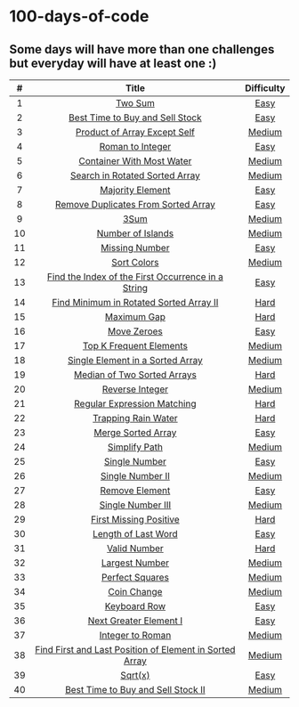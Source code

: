 # 100-days-of-code
## Some days will have more than one challenges but everyday will have at least one :)

| # | Title  | Difficulty |
|:---:|:---:|:---:|
|1|[Two Sum](https://github.com/isabellukk/100-days-of-code/blob/main/two_sum.js)|[Easy](https://leetcode.com/problems/two-sum/)|
|2|[Best Time to Buy and Sell Stock](https://github.com/isabellukk/100-days-of-code/blob/main/best_time_to_buy_and_sell_stock.js)|[Easy](https://leetcode.com/problems/best-time-to-buy-and-sell-stock/)|
|3|[Product of Array Except Self](https://github.com/isabellukk/100-days-of-code/blob/main/product_of_array_except_self.js)|[Medium](https://leetcode.com/problems/product-of-array-except-self/)|
|4|[Roman to Integer](https://github.com/isabellukk/100-days-of-code/blob/main/roman_to_integer.js)|[Easy](https://leetcode.com/problems/roman-to-integer/)|
|5|[Container With Most Water](https://github.com/isabellukk/100-days-of-code/blob/main/container_with_most_water.js)|[Medium](https://leetcode.com/problems/container-with-most-water/)|
|6|[Search in Rotated Sorted Array](https://github.com/isabellukk/100-days-of-code/blob/main/search_in_rotated_sorted_array.js)|[Medium]( https://leetcode.com/problems/search-in-rotated-sorted-array/)|
|7|[Majority Element](https://github.com/isabellukk/100-days-of-code/blob/main/majority_element.js)|[Easy]( https://leetcode.com/problems/majority-element/)|
|8|[Remove Duplicates From Sorted Array](https://github.com/isabellukk/100-days-of-code/blob/main/remove_duplicates_from_sorted_array.js)|[Easy](https://leetcode.com/problems/remove-duplicates-from-sorted-array/)|
|9|[3Sum](https://github.com/isabellukk/100-days-of-code/blob/main/3sum.js)|[Medium](https://leetcode.com/problems/3sum/description/)|
|10|[Number of Islands](https://github.com/isabellukk/100-days-of-code/blob/main/number_of_islands.js)|[Medium](https://leetcode.com/problems/number-of-islands/description/)|
|11|[Missing Number](https://github.com/isabellukk/100-days-of-code/blob/main/missing_number.js)|[Easy](https://leetcode.com/problems/missing-number/description/)|
|12|[Sort Colors](https://github.com/isabellukk/100-days-of-code/blob/main/sort_colors.js)|[Medium](https://leetcode.com/problems/sort-colors/description/)|
|13|[Find the Index of the First Occurrence in a String](https://github.com/isabellukk/100-days-of-code/blob/main/find_the_index_of_the_first_occurrence_in_a_string.js)|[Easy](https://leetcode.com/problems/find-the-index-of-the-first-occurrence-in-a-string/)|
|14|[Find Minimum in Rotated Sorted Array II](https://github.com/isabellukk/100-days-of-code/blob/main/find_minimum_in_rotated_sorted_array_II.js)|[Hard](https://leetcode.com/problems/find-minimum-in-rotated-sorted-array-ii/description/)|
|15|[Maximum Gap](https://github.com/isabellukk/100-days-of-code/blob/main/maximum_gap.js)|[Hard](https://leetcode.com/problems/maximum-gap/description/)|
|16|[Move Zeroes](https://github.com/isabellukk/100-days-of-code/blob/main/move_zeroes.js)|[Easy](https://leetcode.com/problems/move-zeroes/description/)|
|17|[Top K Frequent Elements](https://github.com/isabellukk/100-days-of-code/blob/main/top_k_frequent_elements.js)|[Medium](https://leetcode.com/problems/top-k-frequent-elements/)|
|18|[Single Element in a Sorted Array](https://github.com/isabellukk/100-days-of-code/blob/main/single_element_in_a_sorted_array.js)|[Medium](https://leetcode.com/problems/single-element-in-a-sorted-array/)|
|19|[Median of Two Sorted Arrays](https://github.com/isabellukk/100-days-of-code/blob/main/median_of_two_sorted_arrays.js)|[Hard](https://leetcode.com/problems/median-of-two-sorted-arrays/)|
|20|[Reverse Integer](https://github.com/isabellukk/100-days-of-code/blob/main/reverse_integer.js)|[Medium](https://leetcode.com/problems/reverse-integer/)|
|21|[Regular Expression Matching](https://github.com/isabellukk/100-days-of-code/blob/main/regular_expression_matching.js)|[Hard](https://leetcode.com/problems/regular-expression-matching/description/)|
|22|[Trapping Rain Water](https://github.com/isabellukk/100-days-of-code/blob/main/trapping_rain_water.js)|[Hard](https://leetcode.com/problems/trapping-rain-water/description/)|
|23|[Merge Sorted Array](https://github.com/isabellukk/100-days-of-code/blob/main/merge_sorted_array.js)|[Easy](https://leetcode.com/problems/merge-sorted-array/description/)|
|24|[Simplify Path](https://github.com/isabellukk/100-days-of-code/blob/main/simplify_path.js)|[Medium](https://leetcode.com/problems/simplify-path/)|
|25|[Single Number](https://github.com/isabellukk/100-days-of-code/blob/main/single_number.js)|[Easy](https://leetcode.com/problems/single-number/description/)|
|26|[Single Number II](https://github.com/isabellukk/100-days-of-code/blob/main/single_number_ii.js)|[Medium](https://leetcode.com/problems/single-number-ii/)|
|27|[Remove Element](https://github.com/isabellukk/100-days-of-code/blob/main/remove_element.js)|[Easy](https://leetcode.com/problems/remove-element)|
|28|[Single Number III](https://github.com/isabellukk/100-days-of-code/blob/main/single_number_iii.js)|[Medium](https://leetcode.com/problems/single-number-iii/)|
|29|[First Missing Positive](https://github.com/isabellukk/100-days-of-code/blob/main/first_missing_positive.js)|[Hard](https://leetcode.com/problems/first-missing-positive/description/)|
|30|[Length of Last Word](https://github.com/isabellukk/100-days-of-code/blob/main/length_of_last_word.js)|[Easy](https://leetcode.com/problems/length-of-last-word/description/)|
|31|[Valid Number](https://github.com/isabellukk/100-days-of-code/blob/main/valid_number.js)|[Hard](https://leetcode.com/problems/valid-number/description/)|
|32|[Largest Number](https://github.com/isabellukk/100-days-of-code/blob/main/100_days_of_code/largest_number.js)|[Medium](https://leetcode.com/problems/largest-number/)|
|33|[Perfect Squares](https://github.com/isabellukk/100-days-of-code/blob/main/100_days_of_code/perfect_squares.js)|[Medium](https://leetcode.com/problems/perfect-squares/description/)|
|34|[Coin Change](https://github.com/isabellukk/100-days-of-code/blob/main/100_days_of_code/coin_change.js)|[Medium](https://leetcode.com/problems/coin-change/description/)|
|35|[Keyboard Row](https://github.com/isabellukk/100-days-of-code/blob/main/100_days_of_code/keyboard_row.js)|[Easy](https://leetcode.com/problems/keyboard-row/description/)|
|36|[Next Greater Element I](https://github.com/isabellukk/100-days-of-code/blob/main/100_days_of_code/next_greater_element_i.js)|[Easy](https://leetcode.com/problems/next-greater-element-i/description/)|
|37|[Integer to Roman](https://github.com/isabellukk/100-days-of-code/blob/main/100_days_of_code/integer_to_roman.js)|[Medium](https://leetcode.com/problems/integer-to-roman/description/)|
|38|[Find First and Last Position of Element in Sorted Array](https://github.com/isabellukk/100-days-of-code/blob/main/100_days_of_code/find_first_and_last_position_of_element_in_sorted_array.js)|[Medium](https://leetcode.com/problems/find-first-and-last-position-of-element-in-sorted-array/description/)|
|39|[Sqrt(x)](https://github.com/isabellukk/100-days-of-code/blob/main/100_days_of_code/sqrt_x.js)|[Easy](https://leetcode.com/problems/sqrtx/description/)|
|40|[Best Time to Buy and Sell Stock II](https://github.com/isabellukk/100-days-of-code/blob/main/100_days_of_code/best_time_to_buy_and_sell_stock_ii.js)|[Medium](https://leetcode.com/problems/best-time-to-buy-and-sell-stock-ii/description/)|
